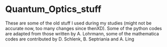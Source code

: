 # Quantum_Optics_stuff
These are some of the old stuff I used during my studies (might not be accurate now, too many changes since thenXD). Some of the python codes are adapted from those written by A. Lohrmann, some of the mathematica codes are contributed by D. Schlenk, B. Septriania and A. Ling
